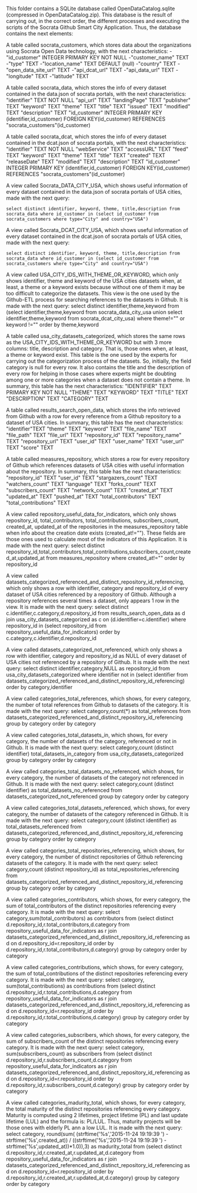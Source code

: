 

This folder contains a SQLite database called OpenDataCatalog.sqlite (compressed in OpenDataCatalog.zip). This database is the result of carrying out, in the correct order, the different processes and executing the scripts of the Socrata Github Smart City Application. Thus, the database contains the next elements:

A table called socrata_customers, which stores data about the organizations using Socrata Open Data technology, with the next characteristics: - "id_customer" INTEGER PRIMARY KEY NOT NULL
        -"customer_name" TEXT
        -"type" TEXT
        -"location_name" TEXT DEFAULT (null)
        -"country" TEXT
        -"open_data_site_url" TEXT
        -"api_dcat_url" TEXT
        -"api_data_url" TEXT
        -"longitude" TEXT
        -"latitude" TEXT

A table called socrata_data, which stores the info of every dataset contained in the data.json of socrata portals, with the next characteristics:
        "identifier" TEXT NOT NULL
        "api_url" TEXT
        "landingPage" TEXT
        "publisher" TEXT
        "keyword" TEXT
        "theme" TEXT
        "title" TEXT
        "issued" TEXT
        "modified" TEXT
        "description" TEXT
        "id_customer" INTEGER
        PRIMARY KEY (identifier,id_customer)
        FOREIGN KEY(id_customer) REFERENCES "socrata_customers"(id_customer)

A table called socrata_dcat, which stores the info of every dataset contained in the dcat.json of socrata portals, with the next characteristics:
        "identifier" TEXT NOT NULL
        "webService" TEXT
        "accessURL" TEXT
        "feed" TEXT
        "keyword" TEXT
        "theme" TEXT
        "title" TEXT
        "created" TEXT
        "releaseDate" TEXT
        "modified" TEXT
        "description" TEXT
        "id_customer" INTEGER
        PRIMARY KEY (identifier,id_customer)
        FOREIGN KEY(id_customer) REFERENCES "socrata_customers"(id_customer)

A view called Socrata_DATA_CITY_USA, which shows useful information of every dataset contained in the data.json of socrata portals of USA cities, made with the next query:

    select distinct identifier, keyword, theme, title,description from socrata_data where id_customer in (select id_customer from socrata_customers where type="City" and country="USA")

A view called Socrata_DCAT_CITY_USA, which shows useful information of every dataset contained in the dcat.json of socrata portals of USA cities, made with the next query:

    select distinct identifier, keyword, theme, title,description from socrata_data where id_customer in (select id_customer from socrata_customers where type="City" and country="USA")

A view called USA_CITY_IDS_WITH_THEME_OR_KEYWORD, which only shows identifier, theme and keyword of the USA cities datasets when, at least, a theme or a keyword exists because without one of them it may be too difficult to categorize the datasets. This view is the one used by the Github-ETL process for searching references to the datasets in Github. It is made with the next query:
        select distinct identifier,theme,keyword from (select identifier,theme,keyword from socrata_data_city_usa union select identifier,theme,keyword from socrata_dcat_city_usa) where theme!="" or keyword !="" order by theme,keyword

A table called usa_city_datasets_categorized, which stores the same rows as the USA_CITY_IDS_WITH_THEME_OR_KEYWORD but with 3 more columns: title, description and category. That is, those ones when, at least, a theme or keyword exist. This table is the one used by the experts for carrying out the categorization process of the datasets. So, initially, the field category is null for every row. It also contains the title and the description of every row for helping in those cases where experts might be doubting among one or more categories when a dataset does not contain a theme. In summary, this table has the next characteristics:
        "IDENTIFIER" TEXT PRIMARY KEY NOT NULL
        "THEME" TEXT
        "KEYWORD" TEXT
        "TITLE" TEXT
        "DESCRIPTION" TEXT
        "CATEGORY" TEXT

A table called results_search_open_data, which stores the info retrieved from Github with a row for every reference from a Github repository to a dataset of USA cities. In summary, this table has the next characteristics:
        "identifier"TEXT
        "theme" TEXT
        "keyword" TEXT
        "file_name" TEXT
        "file_path" TEXT
        "file_url" TEXT
        "repository_id" TEXT
        "repository_name" TEXT
        "repository_url" TEXT
        "user_id" TEXT
        "user_name" TEXT
        "user_url" TEXT
        "score" TEXT

A table called measures_repository, which stores a row for every repository of Github which references datasets of USA cities with useful information about the repository. In summary, this table has the next characteristics:
        "repository_id" TEXT
        "user_id" TEXT
        "stargazers_count" TEXT
        "watchers_count" TEXT
        "language" TEXT
        "forks_count" TEXT
        "subscribers_count" TEXT
        "network_count" TEXT
        "created_at" TEXT
        "updated_at" TEXT
        "pushed_at" TEXT
        "total_contributors" TEXT
        "total_contributions" TEXT

A view called repository_useful_data_for_indicators, which only shows repository_id, total_contributors, total_contributions, subscribers_count, created_at, updated_at of the repositories in the measures_repository table when info about the creation date exists (created_at!=""). These fields are those ones used to calculate most of the indicators of this Application. It is made with the next query:
        select distinct repository_id,total_contributors,total_contributions,subscribers_count,created_at,updated_at from measures_repository where created_at!="" order by repository_id

A view called datasets_categorized_referenced_and_distinct_repository_id_referencing, which only shows a row with identifier, category and repository_id of every dataset of USA cities referenced by a repository of Github. Although a repository references several times a dataset, only appears 1 row in the view. It is made with the next query:
        select distinct c.identifier,c.category,d.repository_id from results_search_open_data as d join usa_city_datasets_categorized as c on (d.identifier=c.identifier) where repository_id in (select repository_id from repository_useful_data_for_indicators) order by c.category,c.identifier,d.repository_id

A view called datasets_categorized_not_referenced, which only shows a row with identifier, category and repository_id as NULL of every dataset of USA cities not referenced by a repository of Github. It is made with the next query:
        select distinct identifier,category,NULL as repository_id from usa_city_datasets_categorized where identifier not in (select identifier from datasets_categorized_referenced_and_distinct_repository_id_referencing) order by category,identifier

A view called categories_total_references, which shows, for every category, the number of total references from Github to datasets of the category. It is made with the next query:
        select category,count(*) as total_references from datasets_categorized_referenced_and_distinct_repository_id_referencing group by category order by category

A view called categories_total_datasets_in, which shows, for every category, the number of datasets of the category, referenced or not in Github. It is made with the next query:
        select category,count (distinct identifier) total_datasets_in_category from usa_city_datasets_categorized group by category order by category

A view called categories_total_datasets_no_referenced, which shows, for every category, the number of datasets of the category not referenced in Github. It is made with the next query:
        select category,count (distinct identifier) as total_datasets_no_referenced from datasets_categorized_not_referenced group by category order by category

A view called categories_total_datasets_referenced, which shows, for every category, the number of datasets of the category referenced in Github. It is made with the next query:
        select category,count (distinct identifier) as total_datasets_referenced from datasets_categorized_referenced_and_distinct_repository_id_referencing group by category order by category

A view called categories_total_repositories_referencing, which shows, for every category, the number of distinct repositories of Github referencing datasets of the category. It is made with the next query:
        select category,count (distinct repository_id) as total_repositories_referencing from datasets_categorized_referenced_and_distinct_repository_id_referencing group by category order by category

A view called categories_contributors, which shows, for every category, the sum of total_contributors of the distinct repositories referencing every category. It is made with the next query:
        select category,sum(total_contributors) as contributors from (select distinct d.repository_id,r.total_contributors,d.category from repository_useful_data_for_indicators as r join datasets_categorized_referenced_and_distinct_repository_id_referencing as d on d.repository_id=r.repository_id order by d.repository_id,r.total_contributors,d.category) group by category order by category

A view called categories_contributions, which shows, for every category, the sum of total_contributions of the distinct repositories referencing every category. It is made with the next query:
        select category, sum(total_contributions) as contributions from (select distinct d.repository_id,r.total_contributions,d.category from repository_useful_data_for_indicators as r join datasets_categorized_referenced_and_distinct_repository_id_referencing as d on d.repository_id=r.repository_id order by d.repository_id,r.total_contributions,d.category) group by category order by category

A view called categories_subscribers, which shows, for every category, the sum of subscribers_count of the distinct repositories referencing every category. It is made with the next query:
        select category, sum(subscribers_count) as subscribers from (select distinct d.repository_id,r.subscribers_count,d.category from repository_useful_data_for_indicators as r join datasets_categorized_referenced_and_distinct_repository_id_referencing as d on d.repository_id=r.repository_id order by d.repository_id,r.subscribers_count,d.category) group by category order by category

A view called categories_madurity_total, which shows, for every category, the total maturity of the distinct repositories referencing every category. Maturity is computed using 2 lifetimes, project lifetime (PL) and last update lifetime (LUL) and the formula is: PL/LUL. Thus, maturity projects will be those ones with elderly PL ann a low LUL. It is made with the next query:
        select category, round(sum( (strftime('%s','2015-11-24 19:19:39 ') - strftime('%s',created_at)) / ((strftime('%s','2015-11-24 19:19:39 ') - strftime('%s',updated_at))*1.0)),3) as madurity_total from (select distinct d.repository_id,r.created_at,r.updated_at,d.category from repository_useful_data_for_indicators as r join datasets_categorized_referenced_and_distinct_repository_id_referencing as d on d.repository_id=r.repository_id order by d.repository_id,r.created_at,r.updated_at,d.category) group by category order by category

